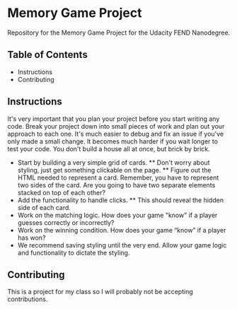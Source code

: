 # Memory Game Project
Repository for the Memory Game Project for the Udacity FEND Nanodegree.
## Table of Contents
* Instructions
* Contributing

## Instructions
It's very important that you plan your project before you start writing any code. Break your project down into small pieces of work and plan out your approach to each one. It's much easier to debug and fix an issue if you've only made a small change. It becomes much harder if you wait longer to test your code. You don't build a house all at once, but brick by brick.

* Start by building a very simple grid of cards.
** Don't worry about styling, just get something clickable on the page.
** Figure out the HTML needed to represent a card. Remember, you have to represent two sides of the card. Are you going to have two separate elements stacked on top of each other?
* Add the functionality to handle clicks.
** This should reveal the hidden side of each card.
* Work on the matching logic. How does your game "know" if a player guesses correctly or incorrectly?
* Work on the winning condition. How does your game “know” if a player has won?
* We recommend saving styling until the very end. Allow your game logic and functionality to dictate the styling.

## Contributing
This is a project for my class so I will probably not be accepting contributions.
